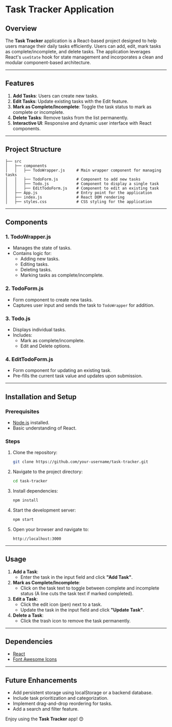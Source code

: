 # Task Tracker Application

## Overview
The **Task Tracker** application is a React-based project designed to help users manage their daily tasks efficiently. Users can add, edit, mark tasks as complete/incomplete, and delete tasks. The application leverages React's `useState` hook for state management and incorporates a clean and modular component-based architecture.

---

## Features
1. **Add Tasks**: Users can create new tasks.
2. **Edit Tasks**: Update existing tasks with the Edit feature.
3. **Mark as Complete/Incomplete**: Toggle the task status to mark as complete or incomplete.
4. **Delete Tasks**: Remove tasks from the list permanently.
5. **Interactive UI**: Responsive and dynamic user interface with React components.

---

## Project Structure
```
├── src
│   ├── components
│   │   ├── TodoWrapper.js     # Main wrapper component for managing tasks
│   │   ├── TodoForm.js        # Component to add new tasks
│   │   ├── Todo.js            # Component to display a single task
│   │   ├── EditTodoForm.js    # Component to edit an existing task
│   ├── App.js                 # Entry point for the application
│   ├── index.js               # React DOM rendering
│   ├── styles.css             # CSS styling for the application
```

---

## Components

### 1. **TodoWrapper.js**
- Manages the state of tasks.
- Contains logic for:
  - Adding new tasks.
  - Editing tasks.
  - Deleting tasks.
  - Marking tasks as complete/incomplete.

### 2. **TodoForm.js**
- Form component to create new tasks.
- Captures user input and sends the task to `TodoWrapper` for addition.

### 3. **Todo.js**
- Displays individual tasks.
- Includes:
  - Mark as complete/incomplete.
  - Edit and Delete options.

### 4. **EditTodoForm.js**
- Form component for updating an existing task.
- Pre-fills the current task value and updates upon submission.

---

## Installation and Setup
### Prerequisites
- [Node.js](https://nodejs.org/) installed.
- Basic understanding of React.

### Steps
1. Clone the repository:
   ```bash
   git clone https://github.com/your-username/task-tracker.git
   ```
2. Navigate to the project directory:
   ```bash
   cd task-tracker
   ```
3. Install dependencies:
   ```bash
   npm install
   ```
4. Start the development server:
   ```bash
   npm start
   ```
5. Open your browser and navigate to:
   ```
   http://localhost:3000
   ```

---

## Usage
1. **Add a Task**:
   - Enter the task in the input field and click **"Add Task"**.
2. **Mark as Complete/Incomplete**:
   - Click on the task text to toggle between complete and incomplete status (A line cuts the task text if marked completed).
3. **Edit a Task**:
   - Click the edit icon (pen) next to a task.
   - Update the task in the input field and click **"Update Task"**.
4. **Delete a Task**:
   - Click the trash icon to remove the task permanently.

---

## Dependencies
- [React](https://reactjs.org/)
- [Font Awesome Icons](https://fontawesome.com/)

---

## Future Enhancements
- Add persistent storage using localStorage or a backend database.
- Include task prioritization and categorization.
- Implement drag-and-drop reordering for tasks.
- Add a search and filter feature.



Enjoy using the **Task Tracker** app! 😊
